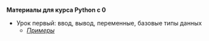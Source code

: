 **Материалы для курса Python с 0**

- Урок первый: ввод, вывод, переменные, базовые типы данных
   - [*Примеры*](https://github.com/HKTRp/python-course/blob/master/Lesson%201/examples.py)